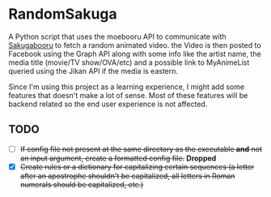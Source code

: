 # RandomSakuga
A Python script that uses the moebooru API to communicate with [Sakugabooru](https://www.sakugabooru.com) to fetch a random animated video. the Video is then posted to Facebook using the Graph API along with some info like the artist name, the media title (movie/TV show/OVA/etc) and a possible link to MyAnimeList queried using the Jikan API if the media is eastern.


Since I'm using this project as a learning experience, I might add some features that doesn't make a lot of sense. Most of these features will be backend related so the end user experience is not affected.

## TODO
- [ ] ~~If config file not present at the same directory as the executable **and** not an input argument, create a formatted config file.~~ **Dropped**
- [x] ~~Create rules or a dictionary for capitalizing certain sequences (a letter after an apostrophe shouldn't be capitalized, all letters in Roman numerals should be capitalized, etc.)~~
